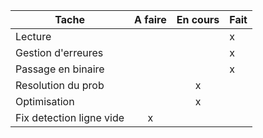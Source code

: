 Tache                        | A faire | En cours | Fait
-----------------------------|:-------:|:--------:|-----
Lecture                      |         |          | x
Gestion d'erreures           |         |          | x
Passage en binaire           |         |          | x
Resolution du prob           |         |    x     |
Optimisation                 |         |    x     |
Fix detection ligne vide     |    x    |          |
